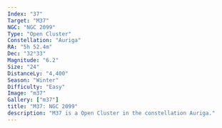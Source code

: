 ```yaml
---
Index: "37"
Target: "M37"
NGC: "NGC 2099"
Type: "Open Cluster"
Constellation: "Auriga"
RA: "5h 52.4m"
Dec: "32°33"
Magnitude: "6.2"
Size: "24"
DistanceLy: "4,400"
Season: "Winter"
Difficulty: "Easy"
Image: "m37"
Gallery: ["m37"]
title: "M37: NGC 2099"
description: "M37 is a Open Cluster in the constellation Auriga."
---
```

